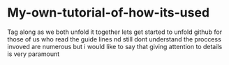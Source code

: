 # My-own-tutorial-of-how-its-used
Tag along as we both unfold it together
lets get started to unfold github for those of us who read the guide lines nd still dont understand
the proccess invoved are numerous but i would like to say that giving attention to details is very paramount
